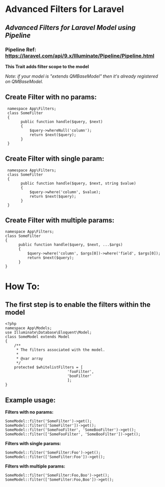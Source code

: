 # Advanced Filters for Laravel
## _Advanced Filters for Laravel Model using Pipeline_

 
 ### Pipeline Ref: https://laravel.com/api/9.x/Illuminate/Pipeline/Pipeline.html

  
**This Trait adds filter scope to the model**

*Note: if your model is "extends QMBaseModel" then it's already registered on QMBaseModel.*

## Create Filter with no params:
     namespace App\Filters;
     class SomeFilter
     {
           public function handle($query, $next)
           {
               $query->whereNull('column');
               return $next($query);
           }
     }
## Create Filter with single param:
     namespace App\Filters;
     class SomeFilter
     {
           public function handle($query, $next, string $value)
           {
               $query->where('column', $value);
               return $next($query);
           }
     }
## Create Filter with multiple params:
    namespace App\Filters;
    class SomeFilter
    {
          public function handle($query, $next, ...$args)
          {
              $query->where('column', $args[0])->where('field', $args[0]);
              return $next($query);
          }
    }

# How To:

## The first step is to enable the filters within the model

    <?php     
    namespace App\Models;     
    use Illuminate\Database\Eloquent\Model;     
    class SomeModel extends Model
    {
        /**
         * The filters associated with the model.
         *
         * @var array
         */
        protected $whitelistFilters = [
						        'fooFilter',
						        'booFilter'
						        ];
    }

## Example usage:
**Filters with no params:**

    SomeModel::filter('SomeFilter')->get();
    SomeModel::filter(['SomeFilter'])->get();
    SomeModel::filter('SomeFooFilter', 'SomeBooFilter')->get();
    SomeModel::filter(['SomeFooFilter', 'SomeBooFilter'])->get();

**Filters with single params:**
 
    SomeModel::filter('SomeFilter:Foo')->get();
    SomeModel::filter(['SomeFilter:Foo'])->get();

**Filters with multiple params:**
 
    SomeModel::filter('SomeFilter:Foo,Boo')->get();
    SomeModel::filter(['SomeFilter:Foo,Boo'])->get(); 


